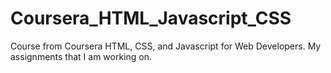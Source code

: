 # Coursera_HTML_Javascript_CSS
Course from Coursera HTML, CSS, and Javascript for Web Developers. My assignments that I am working on.

